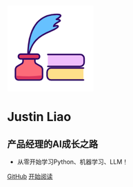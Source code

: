 ![logo](_media/logo.png)

# Justin Liao

## 产品经理的AI成长之路

- 从零开始学习Python、机器学习、LLM！
    

[GitHub](<https://github.com/The-Way-to-AI/The-Way-to-AI.github.io>)
[开始阅读](README.md)